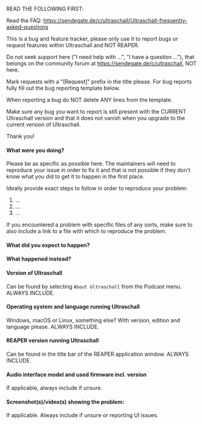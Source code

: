 READ THE FOLLOWING FIRST:

Read the FAQ: https://sendegate.de/c/ultraschall/Ultraschall-frequently-asked-questions

This is a bug and feature tracker, please only use it to report bugs or request features within Ultraschall and NOT REAPER.

Do not seek support here ("I need help with ...", "I have a question ..."), that belongs on the community forum at https://sendegate.de/c/ultraschall, NOT here.

Mark requests with a "[Request]" prefix in the title please. For bug reports fully fill out the bug reporting template below.

When reporting a bug do NOT delete ANY lines from the template.

Make sure any bug you want to report is still present with the CURRENT Ultraschall version and that it does not vanish when you upgrade to the current version of Ultraschall.

Thank you!

#### What were you doing?

Please be as specific as possible here. The maintainers will need to reproduce your issue in order to fix it and that is not possible if they don't know what you did to get it to happen in the first place.

Ideally provide exact steps to follow in order to reproduce your problem:

1. ...
2. ...
3. ...

If you encountered a problem with specific files of any sorts, make sure to also include a link to a file with which to reproduce the problem.

#### What did you expect to happen?

#### What happened instead?

#### Version of Ultraschall

Can be found by selecting `About Ultraschall` from the Podcast menu. ALWAYS INCLUDE.

#### Operating system and language running Ultraschall

Windows, macOS or Linux, something else? With version, edition and language please. ALWAYS INCLUDE.

#### REAPER version running Ultraschall

Can be found in the title bar of the REAPER application window. ALWAYS INCLUDE.

#### Audio interface model and used firmware incl. version

If applicable, always include if unsure.

#### Screenshot(s)/video(s) showing the problem:

If applicable. Always include if unsure or reporting UI issues.
